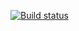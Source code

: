 [![Build status](https://ci.appveyor.com/api/projects/status/eiv25vc1ej25n6fn?svg=true)](https://ci.appveyor.com/project/payertop/cardelivery)

